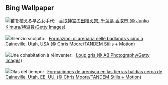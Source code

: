 ## Bing Wallpaper
![](https://www.bing.com/th?id=OHR.Sawara2025_JA-JP1817975477_UHD.jpg&w=1000)苗を植える早乙女手代:&nbsp;&ensp;[香取神宮の田植え祭, 千葉県 香取市 (© Junko Kimura/特派員/Getty Images)](https://www.bing.com/th?id=OHR.Sawara2025_JA-JP1817975477_UHD.jpg)
<br><br/>
![](https://www.bing.com/th?id=OHR.UtahBadlands_IT-IT7290436395_UHD.jpg&w=1000)Silenzio scolpito:&nbsp;&ensp;[Formazioni di arenaria nelle badlands vicino a Caineville, Utah, USA (© Chris Moore/TANDEM Stills + Motion)](https://www.bing.com/th?id=OHR.UtahBadlands_IT-IT7290436395_UHD.jpg)
<br><br/>
![](https://www.bing.com/th?id=OHR.WildWolf_FR-FR5843982312_UHD.jpg&w=1000)Une cohabitation à réinventer:&nbsp;&ensp;[Loup gris (© AB Photography/Getty Images)](https://www.bing.com/th?id=OHR.WildWolf_FR-FR5843982312_UHD.jpg)
<br><br/>
![](https://www.bing.com/th?id=OHR.UtahBadlands_ES-ES6805243978_UHD.jpg&w=1000)Olas del tiempo:&nbsp;&ensp;[Formaciones de arenisca en las tierras baldías cerca de Caineville, Utah, EE. UU. (© Chris Moore/TANDEM Stills + Motion)](https://www.bing.com/th?id=OHR.UtahBadlands_ES-ES6805243978_UHD.jpg)
<br><br/>
